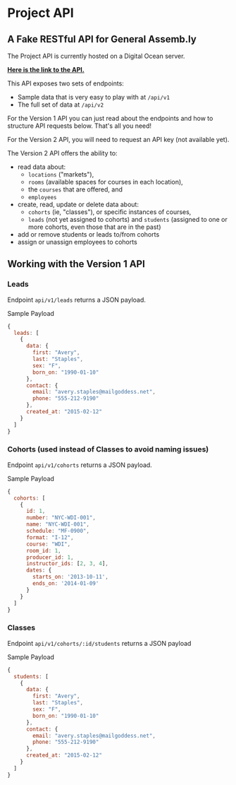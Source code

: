 # Project API

## A Fake RESTful API for General Assemb.ly

The Project API is currently hosted on a Digital Ocean server.

[**Here is the link to the API.**](http://104.131.73.180)

This API exposes two sets of endpoints:

- Sample data that is very easy to play with at `/api/v1`
- The full set of data at `/api/v2`

For the Version 1 API you can just read about the endpoints and how to 
structure API requests below. That's all you need!

For the Version 2 API, you will need to request an API key (not available yet).

The Version 2 API offers the ability to:

- read data about: 
  + `locations` ("markets"),
  + `rooms` (available spaces for courses in each location),
  + the `courses` that are offered, and
  + `employees`
- create, read, update or delete data about:
  + `cohorts` (ie, "classes"), or specific instances of courses,
  + `leads` (not yet assigned to cohorts) and `students` (assigned to one or 
    more cohorts, even those that are in the past)
- add or remove students or leads to/from cohorts
- assign or unassign employees to cohorts

## Working with the Version 1 API

### Leads

Endpoint `api/v1/leads` returns a JSON payload.

Sample Payload

```js
{
  leads: [
    {
      data: {
        first: "Avery",
        last: "Staples",
        sex: "F",
        born_on: "1990-01-10"
      },
      contact: {
        email: "avery.staples@mailgoddess.net",
        phone: "555-212-9190"
      },
      created_at: "2015-02-12"
    }
  ]
}
```

### Cohorts (used instead of Classes to avoid naming issues)

Endpoint `api/v1/cohorts` returns a JSON payload.

Sample Payload

```js
{
  cohorts: [
    {
      id: 1,
      number: "NYC-WDI-001",
      name: "NYC-WDI-001",
      schedule: "MF-0900",
      format: "I-12",
      course: "WDI",
      room_id: 1,
      producer_id: 1,
      instructor_ids: [2, 3, 4],
      dates: {
        starts_on: '2013-10-11',
        ends_on: '2014-01-09'
      }
    }
  ]
}
```

### Classes

Endpoint `api/v1/cohorts/:id/students` returns a JSON payload

Sample Payload

```js
{
  students: [
    {
      data: {
        first: "Avery",
        last: "Staples",
        sex: "F",
        born_on: "1990-01-10"
      },
      contact: {
        email: "avery.staples@mailgoddess.net",
        phone: "555-212-9190"
      },
      created_at: "2015-02-12"
    }
  ]
}
```

